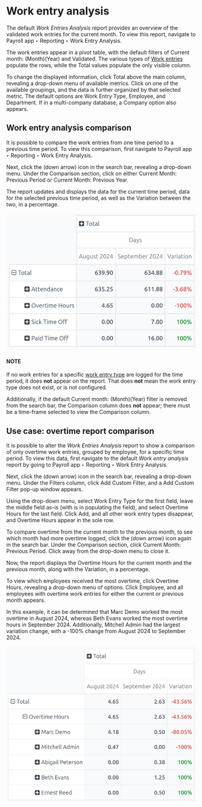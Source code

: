 # Work entry analysis

The default *Work Entries Analysis* report provides an overview of the validated work entries for
the current month. To view this report, navigate to Payroll app ‣ Reporting ‣
Work Entry Analysis.

The work entries appear in a pivot table, with the default filters of Current month:
(Month)(Year) and Validated. The various types of [Work entries](work_entries.md) populate the
rows, while the Total values populate the only visible column.

To change the displayed information, click <i class="fa fa-plus-square"></i> Total above the main
column, revealing a drop-down menu of available metrics. Click on one of the available groupings,
and the data is further organized by that selected metric. The default options are Work
Entry Type, Employee, and Department. If in a multi-company database, a
Company option also appears.

## Work entry analysis comparison

It is possible to compare the work entries from one time period to a previous time period. To view
this comparison, first navigate to Payroll app ‣ Reporting ‣ Work Entry
Analysis.

Next, click the <i class="fa fa-caret-down"></i> (down arrow) icon in the search bar, revealing a
drop-down menu. Under the <i class="fa fa-adjust"></i> Comparison section, click on either
Current Month: Previous Period or Current Month: Previous Year.

The report updates and displays the data for the current time period, data for the selected previous
time period, as well as the Variation between the two, in a percentage.

![A pivot table comparing the work entries of the current month and the previous month.](../../../.gitbook/assets/work-entry-comparison.png)

#### NOTE
If no work entries for a specific [work entry type](../payroll.md#payroll-work-entries) are logged for
the time period, it does **not** appear on the report. That does **not** mean the work entry type
does not exist, or is not configured.

Additionally, if the default Current month: (Month)(Year) filter is removed from the
search bar, the Comparison column does **not** appear; there must be a time-frame
selected to view the Comparison column.

## Use case: overtime report comparison

It is possible to alter the *Work Entries Analysis* report to show a comparison of only overtime
work entries, grouped by employee, for a specific time period. To view this data, first navigate to
the default *Work entry analysis* report by going to Payroll app ‣ Reporting ‣
Work Entry Analysis.

Next, click the <i class="fa fa-caret-down"></i> (down arrow) icon in the search bar, revealing a
drop-down menu. Under the <i class="fa fa-filter"></i> Filters column, click Add Custom
Filter, and a Add Custom Filter pop-up window appears.

Using the drop-down menu, select Work Entry Type for the first field, leave the middle
field as-is (with is in populating the field), and select Overtime Hours for
the last field. Click Add, and all other work entry types disappear, and
Overtime Hours appear in the sole row.

To compare overtime from the current month to the previous month, to see which month had more
overtime logged, click the <i class="fa fa-caret-down"></i> (down arrow) icon again in the search
bar. Under the <i class="fa fa-adjust"></i> Comparison section, click Current Month:
Previous Period. Click away from the drop-down menu to close it.

Now, the report displays the Overtime Hours for the current month and the previous
month, along with the Variation, in a percentage.

To view which employees received the most overtime, click <i class="fa fa-plus-square"></i> Overtime
Hours, revealing a drop-down menu of options. Click Employee, and all employees with
overtime work entries for either the current or previous month appears.

In this example, it can be determined that Marc Demo worked the most overtime in
August 2024, whereas Beth Evans worked the most overtime hours in
September 2024. Additionally, Mitchell Admin had the largest variation
change, with a -100% change from August 2024 to September 2024.

![A pivot table comparing the overtime from September 2024 with August 2024.](../../../.gitbook/assets/variation.png)
